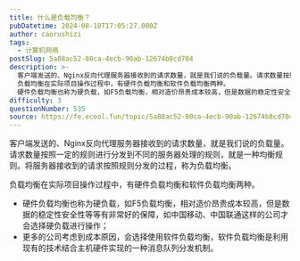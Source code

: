 ```yaml
---
title: 什么是负载均衡？
pubDatetime: 2024-08-10T17:05:27.000Z
author: caorushizi
tags:
  - 计算机网络
postSlug: 5a88ac52-80ca-4ecb-90ab-12674b8cd704
description: >-
  客户端发送的、Nginx反向代理服务器接收到的请求数量，就是我们说的负载量。请求数量按照一定的规则进行分发到不同的服务器处理的规则，就是一种均衡规则。将服务器接收到的请求按照规则分发的过程，称为负载均衡。
  负载均衡在实际项目操作过程中，有硬件负载均衡和软件负载均衡两种。
  硬件负载均衡也称为硬负载，如F5负载均衡，相对造价昂贵成本较高，但是数据的稳定性安全性等等有非常好的保障，如中国移动、中国联通这
difficulty: 3
questionNumber: 535
source: https://fe.ecool.fun/topic/5a88ac52-80ca-4ecb-90ab-12674b8cd704
---
```


客户端发送的、Nginx反向代理服务器接收到的请求数量，就是我们说的负载量。请求数量按照一定的规则进行分发到不同的服务器处理的规则，就是一种均衡规则。将服务器接收到的请求按照规则分发的过程，称为负载均衡。

负载均衡在实际项目操作过程中，有硬件负载均衡和软件负载均衡两种。

- 硬件负载均衡也称为硬负载，如F5负载均衡，相对造价昂贵成本较高，但是数据的稳定性安全性等等有非常好的保障，如中国移动、中国联通这样的公司才会选择硬负载进行操作；
- 更多的公司考虑到成本原因，会选择使用软件负载均衡，软件负载均衡是利用现有的技术结合主机硬件实现的一种消息队列分发机制。
